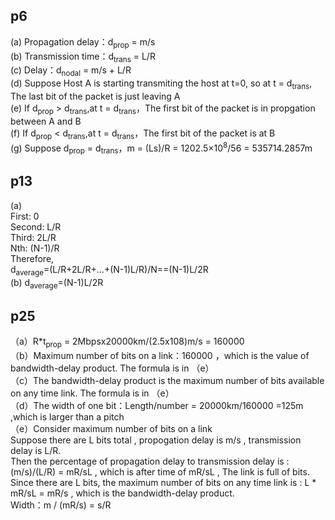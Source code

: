 ## p6  
(a) Propagation delay：d<sub>prop</sub> = m/s  
(b) Transmission time：d<sub>trans</sub> = L/R  
(c) Delay：d<sub>nodal</sub> = m/s + L/R  
(d) Suppose Host A is starting transmiting the host at t=0, so at t = d<sub>trans</sub>, The last bit of the packet is just leaving A  
(e) If d<sub>prop</sub> > d<sub>trans</sub>,at t = d<sub>trans</sub>，The first bit of the packet is in propgation between A and B  
(f) If d<sub>prop</sub> < d<sub>trans</sub>,at t = d<sub>trans</sub>，The first bit of the packet is at B  
(g) Suppose d<sub>prop</sub> = d<sub>trans</sub>，m = (Ls)/R = 1202.5×10<sup>8</sup>/56 = 535714.2857m  
## p13
(a)  
First: 0  
Second: L/R   
Third: 2L/R  
Nth: (N-1)/R  
Therefore,  
d<sub>average</sub>=(L/R+2L/R+…+(N-1)L/R)/N==(N-1)L/2R  
(b) d<sub>average</sub>=(N-1)L/2R
## p25
（a）R*t<sub>prop</sub> = 2Mbpsx20000km/(2.5x108)m/s = 160000  
（b）Maximum number of bits on a link：160000 ，which is the value of bandwidth-delay product. The formula is in （e）  
（c）The bandwidth-delay product is the maximum number of bits available on any time link. The formula is in （e）  
（d）The width of one bit：Length/number = 20000km/160000 =125m ,which is larger than a pitch  
（e）Consider maximum number of bits on a link  
Suppose there are L bits total , propogation delay is m/s , transmission delay is L/R.   
Then the percentage of propagation delay to transmission delay is : (m/s)/(L/R) = mR/sL , which is after time of mR/sL , The link is full of bits.    
Since there are L bits, the maximum number of bits on any time link is : L * mR/sL = mR/s , which is the bandwidth-delay product.    
Width：m / (mR/s) = s/R  
